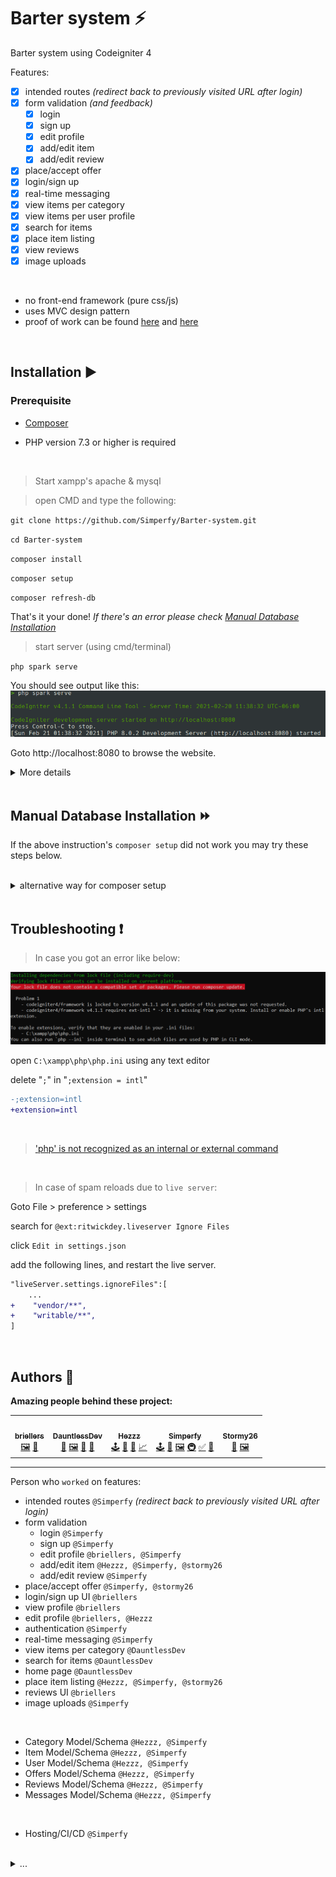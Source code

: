 # Barter system ⚡️
Barter system using Codeigniter 4

Features:
- [x] intended routes *(redirect back to previously visited URL after login)*
- [x] form validation *(and feedback)*
  - [x] login
  - [x] sign up
  - [x] edit profile
  - [x] add/edit item
  - [x] add/edit review
- [x] place/accept offer
- [x] login/sign up
- [x] real-time messaging
- [x] view items per category
- [x] view items per user profile
- [x] search for items
- [x] place item listing
- [x] view reviews
- [x] image uploads

<br>

- no front-end framework (pure css/js)
- uses MVC design pattern
- proof of work can be found [here](https://github.com/Simperfy/Barter-system/pulls?q=is%3Apr+is%3Aclosed) and [here](https://github.com/Simperfy/Barter-system/issues?q=is%3Aissue+is%3Aclosed)

<br>

## Installation ▶️

### Prerequisite

- [Composer](https://getcomposer.org/Composer-Setup.exe)

- PHP version 7.3 or higher is required

<br>

> Start xampp's apache & mysql

> open CMD and type the following:

`git clone https://github.com/Simperfy/Barter-system.git`

`cd Barter-system`

`composer install`

`composer setup`

`composer refresh-db`

That's it your done! *If there's an error please check [Manual Database Installation](#manual-database-installation-)*

> start server (using cmd/terminal)

`php spark serve`

You should see output like this:
![php spark serve output](docs/img/serve.png)

Goto http://localhost:8080 to browse the website.

<details>
    <summary>More details</summary>

> If you need to drop all tables

`php spark migrate:rollback`

> If you need to quickly drop && create tables + populate with fake data

`php spark migrate:refresh && php spark db:seed BaseSeeder`

or

`composer refresh-db`

</details>

<br>

## Manual Database Installation ⏩

If the above instruction's `composer setup` did not work you may try these steps below.

<br>

<details>
    <summary>alternative way for composer setup</summary>

> Start xampp's apache & mysql

![xampp output](docs/img/xampp.png)

> overwrite `.env` file

```
CI_ENVIRONMENT = development
app.baseURL = 'http://localhost:8080/'
database.default.hostname = localhost
database.default.database = barter_system
database.default.username = root
database.default.password = ''
database.default.DBDriver = MySQLi
```

> Create database called `barter_system`

Goto http://localhost/phpmyadmin

click "new" *(located in left most panel)*

type "barter_system" *(without quotes)*

then click "create"

`barter_system` should now appear in the list of of your databases:

![phpmyadmin output](docs/img/phpmyadmin.png)

> migrate database

`php spark migrate`

`php spark db:seed BaseSeeder`

> check results

your `users` table should look like this:
![users table output](docs/img/users_table.png)

</details>

<br>

## Troubleshooting ❗️

> In case you got an error like below:

![composer install error](docs/img/composer-error.png)

open `C:\xampp\php\php.ini` using any text editor

delete "`;`" in "`;extension = intl`"
```diff
-;extension=intl
+extension=intl
```

<br>

> ['php' is not recognized as an internal or external command](https://stackoverflow.com/questions/31291317/php-is-not-recognized-as-an-internal-or-external-command-in-command-prompt/31291404)

<br>

> In case of spam reloads due to `live server`:

Goto File > preference > settings

search for `@ext:ritwickdey.liveserver Ignore Files`

click `Edit in settings.json`

add the following lines, and restart the live server.
```diff
"liveServer.settings.ignoreFiles":[
    ...
+    "vendor/**",
+    "writable/**",
]
```

<br>

## Authors 🏅

**Amazing people behind these project:**

<table>
  <tr>
      <td align="center">
          <a href="https://github.com/briellers">
              <img src="https://github.com/briellers.png?size=100" width="100px;" alt=""/>
              <br/>
              <sub>
                  <b>briellers</b>
              </sub>
          </a>
          <br/>
          <a href="#" title="Frontend(UI)">🖼️</a>
          <a href="#" title="UI Design">🎨</a>
      </td>
      <td align="center">
          <a href="https://github.com/DauntlessDev">
              <img src="https://github.com/DauntlessDev.png?size=100" width="100px;" alt=""/>
              <br/>
              <sub>
                  <b>DauntlessDev</b>
              </sub>
          </a>
          <br/>
          <a href="#" title="Database Design(support)">🔣</a>
          <a href="#" title="Frontend(UI)">🖼️</a>
          <a href="#" title="Project Idea">🤔</a>
          <a href="#" title="UI Design">🎨</a>
      </td>
      <td align="center">
          <a href="https://github.com/Hezzz">
              <img src="https://github.com/Hezzz.png?size=100" width="100px;" alt=""/>
              <br/>
              <sub>
                  <b>Hezzz</b>
              </sub>
          </a>
          <br/>
          <a href="#" title="Backend(main)">🕹</a>
          <a href="#" title="Database Design(main)">🔣</a>
          <a href="#" title="Documentation(backend models)">📖</a>
          <a href="#" title="ERD Creator">📈</a>
      </td>
      <td align="center">
          <a href="https://github.com/Simperfy">
              <img src="https://github.com/Simperfy.png?size=100" width="100px;" alt=""/>
              <br/>
              <sub>
                  <b>Simperfy</b>
              </sub>
          </a>
          <br/>
          <a href="#" title="Backend">🕹</a>
          <a href="#" title="Database Design(support)">🔣</a>
          <a href="#" title="Frontend(UX)">🖼️</a>
          <a href="#" title="Infrastructure/DevOps">🚇</a>
          <a href="#" title="Project Installation Tutorial">✅</a>
          <a href="#" title="UI Design">🎨</a>
      </td>
      <td align="center">
          <a href="https://github.com/stormy26">
              <img src="https://github.com/stormy26.png?size=100" width="100px;" alt=""/>
              <br/>
              <sub>
                  <b>Stormy26</b>
              </sub>
          </a>
          <br/>
          <a href="#" title="Spokesperson">📢</a>
          <a href="#" title="Frontend(UI)">🖼️</a>
      </td>
  </tr>
</table>

<hr>

Person who `worked` on features:

- intended routes `@Simperfy` *(redirect back to previously visited URL after login)*
- form validation
  - login `@Simperfy`
  - sign up `@Simperfy`
  - edit profile `@briellers, @Simperfy`
  - add/edit item `@Hezzz, @Simperfy, @stormy26`
  - add/edit review `@Simperfy`
- place/accept offer `@Simperfy, @stormy26`
- login/sign up UI `@briellers` 
- view profile `@briellers`
- edit profile `@briellers, @Hezzz`
- authentication `@Simperfy`
- real-time messaging `@Simperfy`
- view items per category `@DauntlessDev`
- search for items `@DauntlessDev`
- home page `@DauntlessDev`
- place item listing `@Hezzz, @Simperfy, @stormy26`
- reviews UI `@briellers`
- image uploads `@Simperfy`

<br>

- Category Model/Schema `@Hezzz, @Simperfy`
- Item Model/Schema `@Hezzz, @Simperfy`
- User Model/Schema `@Hezzz, @Simperfy`
- Offers Model/Schema `@Hezzz, @Simperfy`
- Reviews Model/Schema `@Hezzz, @Simperfy`
- Messages Model/Schema `@Hezzz, @Simperfy`

<br>

- Hosting/CI/CD `@Simperfy`

<br>

<details>
    <summary>...</summary>

[ERD](https://lucid.app/lucidchart/7d01ca64-6625-4663-a23f-361770ed6385/edit) by <a href="https://github.com/Hezzz">Hezzz</a>

[Prototype](https://www.figma.com/file/PwrsPkK8xzcjMvn1iqkQBK/Barter-System) by <a href="https://github.com/Simperfy">Simperfy</a>

Idea of <a href="https://github.com/DauntlessDev">DauntlessDev</a>

</details>
